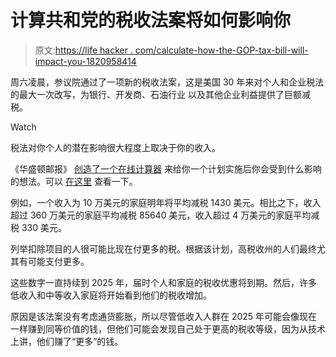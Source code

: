 # 计算共和党的税收法案将如何影响你

> 原文:[https://life hacker . com/calculate-how-the-GOP-tax-bill-will-impact-you-1820958414](https://lifehacker.com/calculate-how-the-gop-tax-bill-will-impact-you-1820958414)

周六凌晨，参议院通过了一项新的税收法案，这是美国 30 年来对个人和企业税法的最大一次改写，为银行、开发商、石油行业 以及其他企业利益提供了巨额减税。

Watch

税法对你个人的潜在影响很大程度上取决于你的收入。

《华盛顿邮报》 [创造了一个在线计算器](https://www.washingtonpost.com/graphics/2017/business/what-republican-tax-plans-could-mean-for-you/?utm_term=.aabfd729263f) 来给你一个计划实施后你会受到什么影响的想法。可以 [在这里](https://www.washingtonpost.com/graphics/2017/business/what-republican-tax-plans-could-mean-for-you/?utm_term=.aabfd729263f) 查看一下。

例如，一个收入为 10 万美元的家庭明年将平均减税 1430 美元。相比之下，收入超过 360 万美元的家庭平均减税 85640 美元，收入超过 4 万美元的家庭平均减税 330 美元。

列举扣除项目的人很可能比现在付更多的税。根据该计划，高税收州的人们最终尤其有可能支付更多。

这些数字一直持续到 2025 年，届时个人和家庭的税收优惠将到期。然后，许多低收入和中等收入家庭将开始看到他们的税收增加。

原因是该法案没有考虑通货膨胀，所以尽管低收入人群在 2025 年可能会像现在一样赚到同等价值的钱，但他们可能会发现自己处于更高的税收等级，因为从技术上讲，他们赚了“更多”的钱。